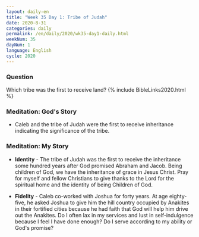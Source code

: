 ```yaml
---
layout: daily-en
title: "Week 35 Day 1: Tribe of Judah"
date: 2020-8-31 
categories: daily
permalink: /en/daily/2020/wk35-day1-daily.html
weekNum: 35
dayNum: 1
language: English
cycle: 2020
---
```

### Question     
Which tribe was the first to receive land?
{% include BibleLinks2020.html %} 

### Meditation: God's Story   
+ Caleb and the tribe of Judah were the first to receive inheritance indicating the significance of the tribe. 

### Meditation: My Story   
+ **Identity** - The tribe of Judah was the first to receive the inheritance some hundred years after God promised Abraham and Jacob. Being children of God, we have the inheritance of grace in Jesus Christ. Pray for myself and fellow Christians to give thanks to the Lord for the spiritual home and the identity of being Children of God. 

+ **Fidelity** - Caleb co-worked with Joshua for forty years. At age eighty-five, he asked Joshua to give him the hill country occupied by Anakites in their fortified cities because he had faith that God will help him drive out the Anakites. Do I often lax in my services and lust in self-indulgence because I feel I have done enough? Do I serve according to my ability or God's promise? 
